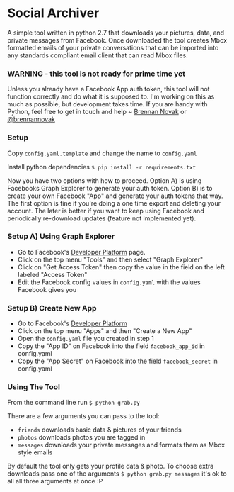 Social Archiver
===============

A simple tool written in python 2.7 that downloads your pictures, data, and private messages from Facebook. Once downloaded the tool creates Mbox formatted emails of your private conversations that can be imported into any standards compliant email client that can read Mbox files.


### WARNING - this tool is not ready for prime time yet

Unless you already have a Facebook App auth token, this tool will not function correctly and do what it is supposed to. I'm working on this as much as possible, but development takes time. If you are handy with Python, feel free to get in touch and help ~ [Brennan Novak](https://brennannovak.com ) or [@brennannovak](https://github.com/brennannovak )
 

### Setup

Copy `config.yaml.template` and change the name to `config.yaml`

Install python dependencies `$ pip install -r requirements.txt`

Now you have two options with how to proceed. Option A) is using Facebooks Graph Explorer to generate your auth token. Option B) is to create your own Facebook "App" and generate your auth tokens that way. The first option is fine if you're doing a one time export and deleting your account. The later is better if you want to keep using Facebook and periodically re-download updates (feature not implemented yet).


### Setup A) Using Graph Explorer

* Go to Facebook's [Developer Platform](https://developers.facebook.com) page. 
* Click on the top menu "Tools" and then select "Graph Explorer"
* Click on "Get Access Token" then copy the value in the field on the left labeled "Access Token"
* Edit the Facebook config values in `config.yaml` with the values Facebook gives you


### Setup B) Create New App

* Go to Facebook's [Developer Platform](https://developers.facebook.com)
* Click on the top menu "Apps" and then "Create a New App" 
* Open the `config.yaml` file you created in step 1
* Copy the "App ID" on Facebook into the field `facebook_app_id` in config.yaml
* Copy the "App Secret" on Facebook into the field `facebook_secret` in config.yaml


### Using The Tool

From the command line run `$ python grab.py`

There are a few arguments you can pass to the tool:

* `friends` downloads basic data & pictures of your friends
* `photos` downloads photos you are tagged in
* `messages` downloads your private messages and formats them as Mbox style emails

By default the tool only gets your profile data & photo. To choose extra downloads pass one of the arguments `$ python grab.py messages` it's ok to all all three arguments at once :P


